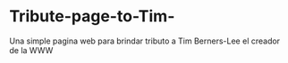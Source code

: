 # Tribute-page-to-Tim-
Una simple pagina web para brindar tributo a Tim Berners-Lee el creador de la WWW
